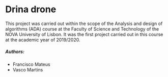 # Drina drone

This project was carried out within the scope of the Analysis and design of algorithms (ADA) course at the Faculty of Science and Technology of the NOVA University of Lisbon. It was the first project carried out in this course at the 
academic year of 2019/2020.

##### Authors:
- Francisco Mateus
- Vasco Martins